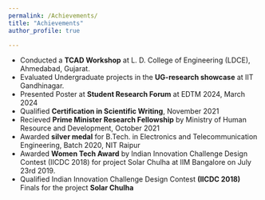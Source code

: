 ```yaml
---
permalink: /Achievements/
title: "Achievements"
author_profile: true

---
```

* Conducted a **TCAD Workshop** at L. D. College of Engineering (LDCE), Ahmedabad, Gujarat. 
* Evaluated Undergraduate projects in the **UG-research showcase** at IIT Gandhinagar.
* Presented Poster at **Student Research Forum** at EDTM 2024, March 2024
* Qualified **Certification in Scientific Writing**, November 2021
* Recieved **Prime Minister Research Fellowship** by Ministry of Human Resource and Development, October 2021
* Awarded **silver medal** for B.Tech. in Electronics and Telecommunication Engineering, Batch 2020, NIT Raipur
* Awarded **Women Tech Award** by Indian Innovation Challenge Design Contest (IICDC 2018) for project Solar Chulha at IIM Bangalore on July 23rd 2019.
* Qualified Indian Innovation Challenge Design Contest **(IICDC 2018)** Finals for the project **Solar Chulha**
